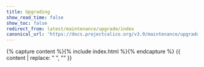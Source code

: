 ```yaml
---
title: Upgrading
show_read_time: false
show_toc: false
redirect_from: latest/maintenance/upgrade/index
canonical_url: 'https://docs.projectcalico.org/v3.9/maintenance/upgrade/index'
---
```

{% capture content %}{% include index.html %}{% endcapture %}
{{ content | replace: "    ", "" }}